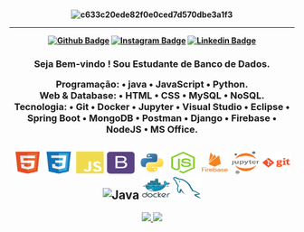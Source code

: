 <h4 align="center">

![c633c20ede82f0e0ced7d570dbe3a1f3](https://i.pinimg.com/originals/cc/33/cd/cc33cdb7eff28957027a2eb858dbcf94.gif)
<hr>

[![Github Badge](https://img.shields.io/badge/-Facebook-blue?style=for-the-badge&logo=Facebook&logoColor=white&link=https://github.com/leonardoPetruncko)](https://www.facebook.com/profile.php?id=100000339949466)
[![Instagram Badge](https://img.shields.io/badge/-instagram-red?style=for-the-badge&logo=instagram&logoColor=white&link=https://github.com/leonardoPetruncko)](https://www.instagram.com/leonardopetruncko/)
[![Linkedin Badge](https://img.shields.io/badge/-Linkedin-blue?style=for-the-badge&logo=Linkedin&logoColor=white&link=https://github.com/leonardoPetruncko)](https://www.linkedin.com/in/leonardo-petruncko-4051971a2/)
 </h4>
 
 <h3 align="center">

Seja Bem-vindo ! 
Sou Estudante de Banco de Dados.
 
Programação:  • java • JavaScript • Python. <br>
Web & Database: • HTML • CSS • MySQL • NoSQL. <br>
Tecnologia: • Git • Docker • Jupyter • Visual Studio • Eclipse • Spring Boot • MongoDB • Postman • Django • Firebase • NodeJS • MS Office. <br>

</h3>

<h2 align="center" >
 
 <img  alt="HTML" height="40" width="50" src="https://raw.githubusercontent.com/devicons/devicon/master/icons/html5/html5-original.svg">
 <img  alt="CSS" height="40" width="50" src="https://raw.githubusercontent.com/devicons/devicon/master/icons/css3/css3-original.svg">
 <img  alt="Js" height="40" width="50" src="https://raw.githubusercontent.com/devicons/devicon/master/icons/javascript/javascript-plain.svg">
 <img  alt="Bootstrap" height="40" width="50" src="https://raw.githubusercontent.com/devicons/devicon/2ae2a900d2f041da66e950e4d48052658d850630/icons/bootstrap/bootstrap-plain.svg">
 <img  alt="Python" height="40" width="50" src="https://raw.githubusercontent.com/devicons/devicon/2ae2a900d2f041da66e950e4d48052658d850630/icons/python/python-original.svg">
 <img  alt="NodeJS" height="40" width="50" src="https://raw.githubusercontent.com/devicons/devicon/2ae2a900d2f041da66e950e4d48052658d850630/icons/nodejs/nodejs-plain.svg">
 <img  alt="Firebase" height="40" width="50" src="https://raw.githubusercontent.com/devicons/devicon/2ae2a900d2f041da66e950e4d48052658d850630/icons/firebase/firebase-plain-wordmark.svg">
 <img  alt="Jupyter" height="40" width="50" src="https://raw.githubusercontent.com/devicons/devicon/2ae2a900d2f041da66e950e4d48052658d850630/icons/jupyter/jupyter-original-wordmark.svg">
 <img  alt="Git" height="40" width="50" src="https://raw.githubusercontent.com/devicons/devicon/2ae2a900d2f041da66e950e4d48052658d850630/icons/git/git-plain-wordmark.svg">
 <img  alt="Java" height="40" width="50" src="https://cdn.jsdelivr.net/gh/devicons/devicon/icons/java/java-original-wordmark.svg">
 <img  alt="Docker" height="40" width="50" src="https://raw.githubusercontent.com/devicons/devicon/2ae2a900d2f041da66e950e4d48052658d850630/icons/docker/docker-original-wordmark.svg">
 <img  alt="MySQL" height="40" width="50" src="https://raw.githubusercontent.com/devicons/devicon/2ae2a900d2f041da66e950e4d48052658d850630/icons/mysql/mysql-original.svg">
 
 
</h3>

<div align="center">
  <a href="https://github.com/leonardoPetruncko">
  <img height="200" src="https://github-readme-stats.vercel.app/api?username=leonardoPetruncko&show_icons=true&theme=midnight-purple&include_all_commits=true&count_private=true"/>
    <img height="200" src="https://github-readme-stats.vercel.app/api/top-langs/?username=leonardoPetruncko&langs_count=19&theme=midnight-purple"/>
  </div>

